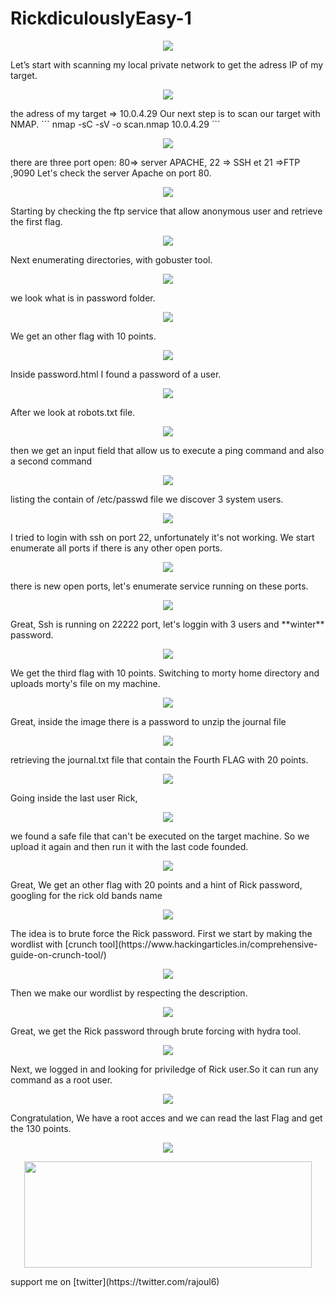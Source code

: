 # RickdiculouslyEasy-1
<p align="center">
  <img src="https://rajoul.github.io/my_write_up/image/RickdiculouslyEasy-1/accueil.png" >
</p>
Let’s start with scanning my local private network to get the adress IP of my target.
<p align="center">
  <img src="https://rajoul.github.io/my_write_up/image/RickdiculouslyEasy-1/netdiscover.png" >
</p>
the adress of my target => 10.0.4.29
Our next step is to scan our target with NMAP.
```
nmap -sC -sV -o scan.nmap 10.0.4.29
```
<p align="center">
  <img src="https://rajoul.github.io/my_write_up/image/RickdiculouslyEasy-1/scan.png" >
</p>
there are three port open: 80=> server APACHE, 22 => SSH et 21 =>FTP ,9090 
Let's check the server Apache on port 80.
<p align="center">
  <img src="https://rajoul.github.io/my_write_up/image/RickdiculouslyEasy-1/accueil.png" >
</p>
Starting by checking the ftp service that allow anonymous user and retrieve the first flag.
<p align="center">
  <img src="https://rajoul.github.io/my_write_up/image/RickdiculouslyEasy-1/ftp.png" >
</p>
Next enumerating directories, with gobuster tool.
<p align="center">
  <img src="https://rajoul.github.io/my_write_up/image/RickdiculouslyEasy-1/1.png" >
</p>
we look what is in password folder.
<p align="center">
  <img src="https://rajoul.github.io/my_write_up/image/RickdiculouslyEasy-1/2.png" >
</p>
We get an other flag with 10 points.
<p align="center">
  <img src="https://rajoul.github.io/my_write_up/image/RickdiculouslyEasy-1/3.png" >
</p>
Inside password.html I found a password of a user.
<p align="center">
  <img src="https://rajoul.github.io/my_write_up/image/RickdiculouslyEasy-1/4.png" >
</p>
After we look at robots.txt file.
<p align="center">
  <img src="https://rajoul.github.io/my_write_up/image/RickdiculouslyEasy-1/5.png" >
</p>
then we get an input field that allow us to execute a ping command and also a second command
<p align="center">
  <img src="https://rajoul.github.io/my_write_up/image/RickdiculouslyEasy-1/6.png" >
</p>
listing the contain of /etc/passwd file we discover 3 system users.
<p align="center">
  <img src="https://rajoul.github.io/my_write_up/image/RickdiculouslyEasy-1/7.png" >
</p>
I tried to login with ssh on port 22, unfortunately it's not working. We start enumerate all ports if there is any other open ports.
<p align="center">
  <img src="https://rajoul.github.io/my_write_up/image/RickdiculouslyEasy-1/scan2.png" >
</p>
there is new open ports, let's enumerate service running on these ports.
<p align="center">
  <img src="https://rajoul.github.io/my_write_up/image/RickdiculouslyEasy-1/8.png" >
</p>
Great, Ssh is running on 22222 port, let's loggin with 3 users and **winter** password.
<p align="center">
  <img src="https://rajoul.github.io/my_write_up/image/RickdiculouslyEasy-1/9.png" >
</p>
We get the third flag with 10 points.
Switching to morty home directory and uploads morty's file on my machine.
<p align="center">
  <img src="https://rajoul.github.io/my_write_up/image/RickdiculouslyEasy-1/10.png" >
</p>
Great, inside the image there is a password to unzip the journal file
<p align="center">
  <img src="https://rajoul.github.io/my_write_up/image/RickdiculouslyEasy-1/11.png" >
</p>
retrieving the journal.txt file that contain the Fourth FLAG with 20 points.
<p align="center">
  <img src="https://rajoul.github.io/my_write_up/image/RickdiculouslyEasy-1/12.png" >
</p>
Going inside the last user Rick,
<p align="center">
  <img src="https://rajoul.github.io/my_write_up/image/RickdiculouslyEasy-1/13.png" >
</p>
we found a safe file that can't be executed on the target machine. So we upload it again and then run it with the last code founded.
<p align="center">
  <img src="https://rajoul.github.io/my_write_up/image/RickdiculouslyEasy-1/14.png" >
</p>
Great, We get an other flag with 20 points and a hint of Rick password, googling for the rick old bands name
<p align="center">
  <img src="https://rajoul.github.io/my_write_up/image/RickdiculouslyEasy-1/15.png" >
</p>
The idea is to brute force the Rick password. First we start by making the wordlist with [crunch tool](https://www.hackingarticles.in/comprehensive-guide-on-crunch-tool/)
<p align="center">
  <img src="https://rajoul.github.io/my_write_up/image/RickdiculouslyEasy-1/16.png" >
</p>
Then we make our wordlist by respecting the description.
<p align="center">
  <img src="https://rajoul.github.io/my_write_up/image/RickdiculouslyEasy-1/17.png" >
</p>
Great, we get the Rick password through brute forcing with hydra tool.
<p align="center">
  <img src="https://rajoul.github.io/my_write_up/image/RickdiculouslyEasy-1/ssh.png" >
</p>
Next, we logged in and looking for priviledge of Rick user.So it can run any command as a root user.
<p align="center">
  <img src="https://rajoul.github.io/my_write_up/image/RickdiculouslyEasy-1/18.png" >
</p>
Congratulation, We have a root acces and we can read the last Flag and get the 130 points.
<p align="center">
  <img src="https://rajoul.github.io/my_write_up/image/RickdiculouslyEasy-1/root_access.png" >
</p>
<p align="center">
  <img src="https://rajoul.github.io/my_write_up/image/gif/salut.gif" width="460" height="170">
</p>
support me on [twitter](https://twitter.com/rajoul6)




